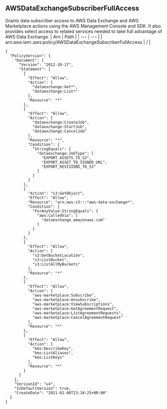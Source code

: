 
## AWSDataExchangeSubscriberFullAccess
Grants data subscriber access to AWS Data Exchange and AWS Marketplace actions using the AWS Management Console and SDK. It also provides select access to related services needed to take full advantage of AWS Data Exchange.
| Arn | Path |
| --- | --- |
| arn:aws:iam::aws:policy/AWSDataExchangeSubscriberFullAccess | / |
```
{
  "PolicyVersion": {
    "Document": {
      "Version": "2012-10-17",
      "Statement": [
        {
          "Effect": "Allow",
          "Action": [
            "dataexchange:Get*",
            "dataexchange:List*"
          ],
          "Resource": "*"
        },
        {
          "Effect": "Allow",
          "Action": [
            "dataexchange:CreateJob",
            "dataexchange:StartJob",
            "dataexchange:CancelJob"
          ],
          "Resource": "*",
          "Condition": {
            "StringEquals": {
              "dataexchange:JobType": [
                "EXPORT_ASSETS_TO_S3",
                "EXPORT_ASSET_TO_SIGNED_URL",
                "EXPORT_REVISIONS_TO_S3"
              ]
            }
          }
        },
        {
          "Action": "s3:GetObject",
          "Effect": "Allow",
          "Resource": "arn:aws:s3:::*aws-data-exchange*",
          "Condition": {
            "ForAnyValue:StringEquals": {
              "aws:CalledVia": [
                "dataexchange.amazonaws.com"
              ]
            }
          }
        },
        {
          "Effect": "Allow",
          "Action": [
            "s3:GetBucketLocation",
            "s3:ListBucket",
            "s3:ListAllMyBuckets"
          ],
          "Resource": "*"
        },
        {
          "Effect": "Allow",
          "Action": [
            "aws-marketplace:Subscribe",
            "aws-marketplace:Unsubscribe",
            "aws-marketplace:ViewSubscriptions",
            "aws-marketplace:GetAgreementRequest",
            "aws-marketplace:ListAgreementRequests",
            "aws-marketplace:CancelAgreementRequest"
          ],
          "Resource": "*"
        },
        {
          "Effect": "Allow",
          "Action": [
            "kms:DescribeKey",
            "kms:ListAliases",
            "kms:ListKeys"
          ],
          "Resource": "*"
        }
      ]
    },
    "VersionId": "v4",
    "IsDefaultVersion": true,
    "CreateDate": "2021-02-08T23:34:25+00:00"
  }
}
```
